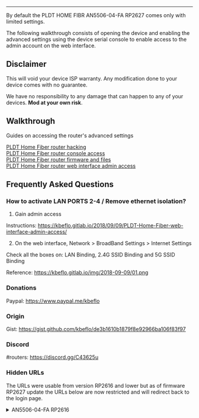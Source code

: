 ---

By default the PLDT HOME FIBR AN5506-04-FA RP2627 comes only with limited settings.

The following walkthrough consists of opening the device and enabling the advanced settings using the device serial console to enable access to the admin account on the web interface.

## Disclaimer

This will void your device ISP warranty. Any modification done to your device comes with no guarantee.

We have no responsibility to any damage that can happen to any of your devices. **Mod at your own risk**.

## Walkthrough

Guides on accessing the router's advanced settings

[PLDT Home Fiber router hacking](https://kbeflo.gitlab.io/2018/05/20/PLDT-Home-Fiber-router-hacking/)<br>
[PLDT Home Fiber router console access](https://kbeflo.gitlab.io/2018/05/20/PLDT-Home-Fiber-router-console-access/)<br>
[PLDT Home Fiber router firmware and files](https://kbeflo.gitlab.io/2018/05/20/PLDT-Home-Fiber-router-firmware-and-files/)<br>
[PLDT Home Fiber router web interface admin access](https://kbeflo.gitlab.io/2018/09/09/PLDT-Home-Fiber-web-interface-admin-access/)

## Frequently Asked Questions

### How to activate LAN PORTS 2-4 / Remove ethernet isolation?

1. Gain admin access

Instructions: https://kbeflo.gitlab.io/2018/09/09/PLDT-Home-Fiber-web-interface-admin-access/

2. On the web interface, Network > BroadBand Settings > Internet Settings

Check all the boxes on: LAN Binding, 2.4G SSID Binding and 5G SSID Binding

Reference: https://kbeflo.gitlab.io/img/2018-09-09/01.png

### Donations

Paypal: https://www.paypal.me/kbeflo

### Origin

Gist: https://gist.github.com/kbeflo/de3b1610b1879f8e92966ba106f83f97

### Discord

\#routers: https://discord.gg/C43625u

### Hidden URLs

The URLs were usable from version RP2616 and lower but as of firmware RP2627 update the URLs below are now restricted and will redirect back to the login page.

<details>
    <summary>AN5506-04-FA RP2616</summary>

    Hidden from the web interface are the rest of the router's capabilities and advanced settings.

    We just need to enter the right url for the settings you're looking for.

    We need to be logged in before we can do anything else, use your defined password if you already set the admin password.

    Note that you have to log in again if you're idle for a few minutes on the web interface.

        
        username: admin
        password: 1234
        
        http://192.168.1.1/application/ddns.asp		            # Configure DDNS
        http://192.168.1.1/application/dlna.asp                         # Enable or disable DLNA service
        http://192.168.1.1/application/dmz.asp			    # Set host IP to DMZ
        http://192.168.1.1/application/multi_nat.asp                    # Configure Multi NAT
        http://192.168.1.1/application/samba.asp                        # Enable or disable samba service
        http://192.168.1.1/application/ping_diagnosis.asp	            # Network diagnosis. Ping and Traceroute
        http://192.168.1.1/application/port_forwarding.asp              # Configure port forwarding
        http://192.168.1.1/application/port_trigger.asp                 # Configure port trigger
        http://192.168.1.1/application/redirect.asp		            # blank
        http://192.168.1.1/application/upnp.asp			    # Configure UPnP enable/disable

        http://192.168.1.1/help/

        http://192.168.1.1/internet/dhcp_macband.asp                    # blank
        http://192.168.1.1/internet/dhcp_portband.asp                   # blank
        http://192.168.1.1/internet/dhcp_service.asp		    # Enable/disable DHCP functions, configure parameters
        http://192.168.1.1/internet/dhcpv6_portband.asp                 # blank
        http://192.168.1.1/internet/dhcp_userlist.asp		    # Display information about DHCP client, include IP address, MAC address and lease
        http://192.168.1.1/internet/ipv6_static_route.asp               # Configure IPv6 static route
        http://192.168.1.1/internet/lan.asp			            # Setup router IP address and subnet mask
        http://192.168.1.1/internet/pppoe_accout.asp                    # Modify PPPoE account
        http://192.168.1.1/internet/qos.asp                             # blank
        http://192.168.1.1/internet/wan_romania.asp                     # Choose different connection type suitable for your environment.
        http://192.168.1.1/internet/wan_sfu.asp                         # Choose different connection type suitable for your environment.
        http://192.168.1.1/internet/wan_user.asp		            # blank

        http://192.168.1.1/log/log.asp			            # View router logs

        http://192.168.1.1/management/account_admin.asp                 # Configure admin account
        http://192.168.1.1/management/account_self_admin.asp	    # Configure admin account
        http://192.168.1.1/management/account_self_admin_toacs.asp
        http://192.168.1.1/management/down_cfgfile.asp                  # Backup several config files from device to PC as you wish after opening the ftp tool
        http://192.168.1.1/management/ftp_server.asp                    # Configure FTP server
        http://192.168.1.1/management/ntpchecktime.asp                  # Configure time
        http://192.168.1.1/management/reboot.asp	                    # Reboot
        http://192.168.1.1/management/restore.asp             	    # Restore device configuration (!)
        http://192.168.1.1/management/update.asp	                    # Upgrade firmware (!)

        http://192.168.1.1/menu/

        http://192.168.1.1/ont_auth/sncfg.asp                           # Modify the ONU authentication-related parameters to authenticate the OLT
        http://192.168.1.1/security/acl.asp                             # Configure ACL enable/disable, and enabled rules
        http://192.168.1.1/security/ddos.asp		            # Enable/disable DDOS
        http://192.168.1.1/security/dhcp_filter.asp                     # Blocking the MAC address to get the DHCP
        http://192.168.1.1/security/firewall_enable.asp		    # Configure firewall enable/disable
        http://192.168.1.1/security/https_enable.asp		    # Enable/disable Https
        http://192.168.1.1/security/ip_filter.asp		            # Filter ipv4 if firewall is enabled
        http://192.168.1.1/security/ipv6_filter.asp		            # Filter ipv6 if firewall is enabled
        http://192.168.1.1/security/macaddr_filter.asp		    # Filter mac addresses if firewall is enabled
        http://192.168.1.1/security/macaddr_v6_filter.asp               # Filter mac addresses if firewall is enabled
        http://192.168.1.1/security/parental_control.asp	            # Parental Control
        http://192.168.1.1/security/port_scan.asp		            # Configure Anti Port Scan enable/disable
        http://192.168.1.1/security/qos_enable.asp                      # Enable/disable Route QOS
        http://192.168.1.1/security/remote_control.asp		    # Access the web interface through WAN (!)
        http://192.168.1.1/security/route_qos.asp                       # Configure Route QOS
        http://192.168.1.1/security/url_filter.asp		            # Filter urls if firewall is enabled
        http://192.168.1.1/security/wan_acl.asp                         # Configure network access control based on internet WAN port
        http://192.168.1.1/security/wps.asp                             # Configure WPS

        http://192.168.1.1/state/deviceInfor.asp		            # Device information
        http://192.168.1.1/state/lan_state.asp			    # LAN state
        http://192.168.1.1/state/lan_state_count.asp                    # Query the state of LAN port
        http://192.168.1.1/state/opt_power.asp			    # Optical power state
        http://192.168.1.1/state/pon_info.asp                           # Query information of PON interface
        http://192.168.1.1/state/voip_auth_status.asp		    # VoIP state
        http://192.168.1.1/state/wan_state.asp			    # WAN interface state
        http://192.168.1.1/state/wan_state_user.asp                     # WAN interface state
        http://192.168.1.1/state/wireless_state.asp		            # Wireless state
        http://192.168.1.1/state/wireless_state_5g.asp	       	    # Wireless 5GHz state

        http://192.168.1.1/tr069/tr069.asp                              # Configure the url, username, password, connectionRequestUsername, connectionRequestPassword of TR069 basic settings (!)

        http://192.168.1.1/voip/

        http://192.168.1.1/wireless/basic.asp			    # Configure wireless settings
        http://192.168.1.1/wireless/basic_5g.asp		            # Configure wireless 5GHz settings
        http://192.168.1.1/wireless/security_romania.asp      	    # Configure wireless password and encryption
        http://192.168.1.1/wireless/security.asp		            # Configure wireless password and encryption
        http://192.168.1.1/wireless/security_5g.asp		            # Configure wireless 5GHz password and encryption
        http://192.168.1.1/wireless/wifimaclist.asp		            # WIFI clients list
        http://192.168.1.1/wireless/wifipowerctrl.asp		    # Set WIFI power and the number of WIFI access here
        http://192.168.1.1/wireless/wifipowerctrl_5g.asp                # Set WIFI power and the number of WIFI access here

        # Resource files

        http://192.168.1.1/js/utils.js
        http://192.168.1.1/js/checkValue.js
        http://192.168.1.1/js/versionControl.js
        http://192.168.1.1/js/jquery.js
        http://192.168.1.1/js/menu_tips.js
        http://192.168.1.1/js/frame_romania.js
        http://192.168.1.1/js/menuparse.js
        http://192.168.1.1/js/ajaxupload.3.2.js
        http://192.168.1.1/js/frame_3bb.js
        http://192.168.1.1/js/wan.js
        http://192.168.1.1/js/wifibasic.js

        http://192.168.1.1/lang/b28n.js
        http://192.168.1.1/lang/en/account.xml
        http://192.168.1.1/lang/en/firewall.xml
        http://192.168.1.1/lang/en/internet.xml
        http://192.168.1.1/lang/en/log.xml
        http://192.168.1.1/lang/en/menu.xml
        http://192.168.1.1/lang/en/restore.xml
        http://192.168.1.1/lang/en/state.xml
        http://192.168.1.1/lang/en/wireless.xml
        http://192.168.1.1/lang/en/errorpage.xml

        http://192.168.1.1/menu/sfu/ph_pldt/hisi5116/voip_dualwifi/sip/1.xml
        http://192.168.1.1/menu/hgu/ecuador/voipwifi/sip/1.xml
        http://192.168.1.1/menu/hgu/romania/voipwifi/sip/1.xml

        http://192.168.1.1/style/frame_pldt.css
        http://192.168.1.1/style/style.css
        http://192.168.1.1/style/frame_romania.css
        

</details>
